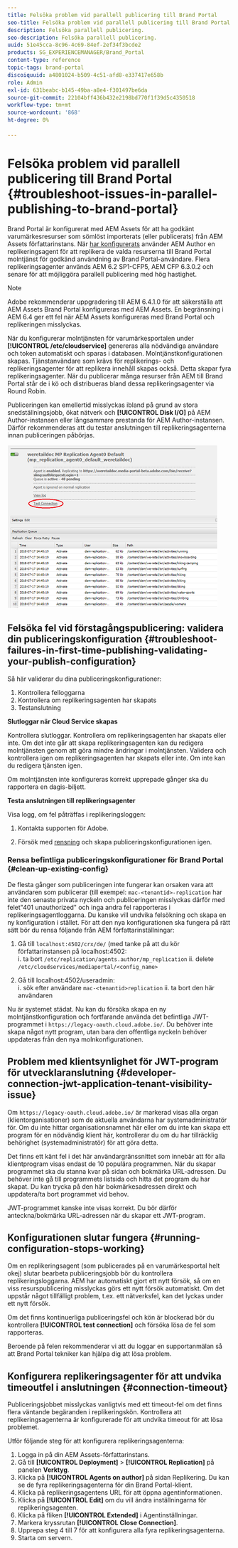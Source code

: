 ```yaml
---
title: Felsöka problem vid parallell publicering till Brand Portal
seo-title: Felsöka problem vid parallell publicering till Brand Portal
description: Felsöka parallell publicering.
seo-description: Felsöka parallell publicering.
uuid: 51e45cca-8c96-4c69-84ef-2ef34f3bcde2
products: SG_EXPERIENCEMANAGER/Brand_Portal
content-type: reference
topic-tags: brand-portal
discoiquuid: a4801024-b509-4c51-afd8-e337417e658b
role: Admin
exl-id: 631beabc-b145-49ba-a8e4-f301497be6da
source-git-commit: 22104bff436b432e2198bd770f1f39d5c4350518
workflow-type: tm+mt
source-wordcount: '868'
ht-degree: 0%

---
```


# Felsöka problem vid parallell publicering till Brand Portal {#troubleshoot-issues-in-parallel-publishing-to-brand-portal}

Brand Portal är konfigurerat med AEM Assets för att ha godkänt varumärkesresurser som sömlöst importerats (eller publicerats) från AEM Assets författarinstans. När [har konfigurerats](../using/configure-aem-assets-with-brand-portal.md) använder AEM Author en replikeringsagent för att replikera de valda resurserna till Brand Portal molntjänst för godkänd användning av Brand Portal-användare. Flera replikeringsagenter används AEM 6.2 SP1-CFP5, AEM CFP 6.3.0.2 och senare för att möjliggöra parallell publicering med hög hastighet.

>[!NOTE]
>
>Adobe rekommenderar uppgradering till AEM 6.4.1.0 för att säkerställa att AEM Assets Brand Portal konfigureras med AEM Assets. En begränsning i AEM 6.4 ger ett fel när AEM Assets konfigureras med Brand Portal och replikeringen misslyckas.

När du konfigurerar molntjänsten för varumärkesportalen under **[!UICONTROL /etc/cloudservice]** genereras alla nödvändiga användare och token automatiskt och sparas i databasen. Molntjänstkonfigurationen skapas. Tjänstanvändare som krävs för replikerings- och replikeringsagenter för att replikera innehåll skapas också. Detta skapar fyra replikeringsagenter. När du publicerar många resurser från AEM till Brand Portal står de i kö och distribueras bland dessa replikeringsagenter via Round Robin.

Publiceringen kan emellertid misslyckas ibland på grund av stora snedställningsjobb, ökat nätverk och **[!UICONTROL Disk I/O]** på AEM Author-instansen eller långsammare prestanda för AEM Author-instansen. Därför rekommenderas att du testar anslutningen till replikeringsagenterna innan publiceringen påbörjas.

![](assets/test-connection.png)

## Felsöka fel vid förstagångspublicering: validera din publiceringskonfiguration {#troubleshoot-failures-in-first-time-publishing-validating-your-publish-configuration}

Så här validerar du dina publiceringskonfigurationer:

1. Kontrollera felloggarna
1. Kontrollera om replikeringsagenten har skapats
1. Testanslutning

**Slutloggar när Cloud Service skapas**

Kontrollera slutloggar. Kontrollera om replikeringsagenten har skapats eller inte. Om det inte går att skapa replikeringsagenten kan du redigera molntjänsten genom att göra mindre ändringar i molntjänsten. Validera och kontrollera igen om replikeringsagenten har skapats eller inte. Om inte kan du redigera tjänsten igen.

Om molntjänsten inte konfigureras korrekt upprepade gånger ska du rapportera en dagis-biljett.

**Testa anslutningen till replikeringsagenter**

Visa logg, om fel påträffas i replikeringsloggen:

1. Kontakta supporten för Adobe.

1. Försök med [rensning](../using/troubleshoot-parallel-publishing.md#clean-up-existing-config) och skapa publiceringskonfigurationen igen.

<!--
Comment Type: remark
Last Modified By: Mini Gulati (mgulati)
Last Modified Date: 2018-06-21T22:56:21.256-0400
<p>?? check and compare public key. At times public key is different</p>
<p>?? another thing to check in /useradmin</p>
-->

### Rensa befintliga publiceringskonfigurationer för Brand Portal {#clean-up-existing-config}

De flesta gånger som publiceringen inte fungerar kan orsaken vara att användaren som publicerar (till exempel: `mac-<tenantid>-replication` har inte den senaste privata nyckeln och publiceringen misslyckas därför med felet&quot;401 unauthorized&quot; och inga andra fel rapporteras i replikeringsagentloggarna. Du kanske vill undvika felsökning och skapa en ny konfiguration i stället. För att den nya konfigurationen ska fungera på rätt sätt bör du rensa följande från AEM författarinställningar:

1. Gå till `localhost:4502/crx/de/` (med tanke på att du kör författarinstansen på localhost:4502:\
   i. ta bort `/etc/replication/agents.author/mp_replication`
ii. delete 
`/etc/cloudservices/mediaportal/<config_name>`

1. Gå till localhost:4502/useradmin:\
   i. sök efter användare `mac-<tenantid>replication`
ii. ta bort den här användaren

Nu är systemet städat. Nu kan du försöka skapa en ny molntjänstkonfiguration och fortfarande använda det befintliga JWT-programmet i `https://legacy-oauth.cloud.adobe.io/`. Du behöver inte skapa något nytt program, utan bara den offentliga nyckeln behöver uppdateras från den nya molnkonfigurationen.

## Problem med klientsynlighet för JWT-program för utvecklaranslutning {#developer-connection-jwt-application-tenant-visibility-issue}

Om `https://legacy-oauth.cloud.adobe.io/` är markerad visas alla organ (klientorganisationer) som de aktuella användarna har systemadministratör för. Om du inte hittar organisationsnamnet här eller om du inte kan skapa ett program för en nödvändig klient här, kontrollerar du om du har tillräcklig behörighet (systemadministratör) för att göra detta.

Det finns ett känt fel i det här användargränssnittet som innebär att för alla klientprogram visas endast de 10 populära programmen. När du skapar programmet ska du stanna kvar på sidan och bokmärka URL-adressen. Du behöver inte gå till programmets listsida och hitta det program du har skapat. Du kan trycka på den här bokmärkesadressen direkt och uppdatera/ta bort programmet vid behov.

JWT-programmet kanske inte visas korrekt. Du bör därför anteckna/bokmärka URL-adressen när du skapar ett JWT-program.

## Konfigurationen slutar fungera {#running-configuration-stops-working}

<!--
Comment Type: draft

<p>If the running configuration stops working, either of the following two possibilities
<g class="gr_ gr_15 gr-alert gr_gramm gr_inline_cards gr_run_anim Grammar multiReplace" data-gr-id="15" id="15" style="font-size: 12px;">
are
</g> there:</p>
<p>1.
<g class="gr_ gr_14 gr-alert gr_gramm gr_inline_cards gr_run_anim Grammar only-ins doubleReplace replaceWithoutSep" data-gr-id="14" id="14">
Connection
</g> has failed, or</p>
<p>2. Publish has failed with permission to dam-replication-service denied, while connection has passed </p>
<p>If the connection has failed [1], the
<g class="gr_ gr_10 gr-alert gr_spell gr_inline_cards gr_run_anim ContextualSpelling ins-del multiReplace" data-gr-id="10" id="10">
fail safe
</g> way to fix it is to <a href="../using/troubleshoot-parallel-publishing.md#main-pars-header-1664955658">clean up</a> the existing Brand Portal publish configuration and recreate a publish configuration. </p>
<p>However, if the
<g class="gr_ gr_18 gr-alert gr_spell gr_inline_cards gr_run_anim ContextualSpelling" data-gr-id="18" id="18">
publish
</g> has failed with
<g class="gr_ gr_16 gr-alert gr_gramm gr_inline_cards gr_run_anim Grammar only-ins doubleReplace replaceWithoutSep" data-gr-id="16" id="16">
permission
</g> denied to dam-replication-service, raise a support ticket.</p>
-->

Om en replikeringsagent (som publicerades på en varumärkesportal helt okej) slutar bearbeta publiceringsjobb bör du kontrollera replikeringsloggarna. AEM har automatiskt gjort ett nytt försök, så om en viss resurspublicering misslyckas görs ett nytt försök automatiskt. Om det uppstår något tillfälligt problem, t.ex. ett nätverksfel, kan det lyckas under ett nytt försök.

Om det finns kontinuerliga publiceringsfel och kön är blockerad bör du kontrollera **[!UICONTROL test connection]** och försöka lösa de fel som rapporteras.

Beroende på felen rekommenderar vi att du loggar en supportanmälan så att Brand Portal tekniker kan hjälpa dig att lösa problem.


## Konfigurera replikeringsagenter för att undvika timeoutfel i anslutningen {#connection-timeout}

Publiceringsjobbet misslyckas vanligtvis med ett timeout-fel om det finns flera väntande begäranden i replikeringskön. Kontrollera att replikeringsagenterna är konfigurerade för att undvika timeout för att lösa problemet.

Utför följande steg för att konfigurera replikeringsagenterna:
1. Logga in på din AEM Assets-författarinstans.
1. Gå till **[!UICONTROL Deployment]** > **[!UICONTROL Replication]** på panelen **Verktyg**.
1. Klicka på **[!UICONTROL Agents on author]** på sidan Replikering. Du kan se de fyra replikeringsagenterna för din Brand Portal-klient.
1. Klicka på replikeringsagentens URL för att öppna agentinformationen.
1. Klicka på **[!UICONTROL Edit]** om du vill ändra inställningarna för replikeringsagenten.
1. Klicka på fliken **[!UICONTROL Extended]** i Agentinställningar.
1. Markera kryssrutan **[!UICONTROL Close Connection]**.
1. Upprepa steg 4 till 7 för att konfigurera alla fyra replikeringsagenterna.
1. Starta om servern.
